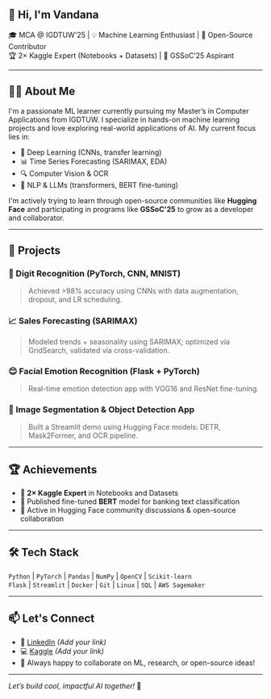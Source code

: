 
## 👋 Hi, I'm Vandana

🎓 MCA @ IGDTUW'25 | 💡 Machine Learning Enthusiast | 🤖 Open-Source Contributor  
🏆 2× Kaggle Expert (Notebooks + Datasets) | 🤝 GSSoC’25 Aspirant

---

## 👩‍💻 About Me

I'm a passionate ML learner currently pursuing my Master’s in Computer Applications from IGDTUW. I specialize in hands-on machine learning projects and love exploring real-world applications of AI. My current focus lies in:

- 🤖 Deep Learning (CNNs, transfer learning)
- 📊 Time Series Forecasting (SARIMAX, EDA)
- 🔍 Computer Vision & OCR
- 💬 NLP & LLMs (transformers, BERT fine-tuning)

I'm actively trying to learn through open-source communities like **Hugging Face** and participating in programs like **GSSoC'25** to grow as a developer and collaborator.

---

## 🚀 Projects

### 🔢 Digit Recognition (PyTorch, CNN, MNIST)  
> Achieved >98% accuracy using CNNs with data augmentation, dropout, and LR scheduling.

### 📈 Sales Forecasting (SARIMAX)  
> Modeled trends + seasonality using SARIMAX; optimized via GridSearch, validated via cross-validation.

### 😊 Facial Emotion Recognition (Flask + PyTorch)  
> Real-time emotion detection app with VGG16 and ResNet fine-tuning.

### 🧠 Image Segmentation & Object Detection App  
> Built a Streamlit demo using Hugging Face models: DETR, Mask2Former, and OCR pipeline.

---

## 🏆 Achievements

- 🥇 **2× Kaggle Expert** in Notebooks and Datasets
- 🌟 Published fine-tuned **BERT** model for banking text classification
- 💬 Active in Hugging Face community discussions & open-source collaboration

---

## 🛠 Tech Stack

`Python` | `PyTorch` | `Pandas` | `NumPy` | `OpenCV` | `Scikit-learn`  
`Flask` | `Streamlit` | `Docker` | `Git` | `Linux` | `SQL` | `AWS Sagemaker`

---

## 📫 Let's Connect

- 🔗 [LinkedIn]([https://www.linkedin.com/in/your-profile](https://www.linkedin.com/in/sharmax-vandana/)) *(Add your link)*
- 💻 [Kaggle]([https://www.kaggle.com/your-profile](https://www.kaggle.com/vandana12911)) *(Add your link)*
- 🧠 Always happy to collaborate on ML, research, or open-source ideas!

---

*Let’s build cool, impactful AI together!* 🚀

<!--
**sharmax-vandana/sharmax-vandana** is a ✨ _special_ ✨ repository because its `README.md` (this file) appears on your GitHub profile.

Here are some ideas to get you started:

- 🔭 I’m currently working on ...
- 🌱 I’m currently learning ...
- 👯 I’m looking to collaborate on ...
- 🤔 I’m looking for help with ...
- 💬 Ask me about ...
- 📫 How to reach me: ...
- 😄 Pronouns: ...
- ⚡ Fun fact: ...
-->
